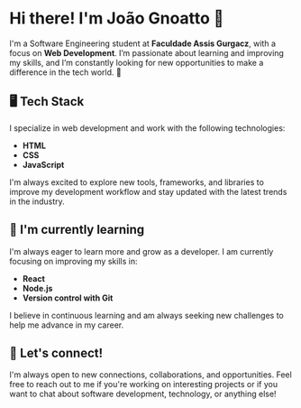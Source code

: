 # Hi there! I'm João Gnoatto 👋

I'm a Software Engineering student at **Faculdade Assis Gurgacz**, with a focus on **Web Development**. I’m passionate about learning and improving my skills, and I’m constantly looking for new opportunities to make a difference in the tech world. 🚀

## 🖥️ Tech Stack

I specialize in web development and work with the following technologies:

- **HTML**
- **CSS**
- **JavaScript**

I'm always excited to explore new tools, frameworks, and libraries to improve my development workflow and stay updated with the latest trends in the industry.

## 🌱 I'm currently learning

I'm always eager to learn more and grow as a developer. I am currently focusing on improving my skills in:

- **React**
- **Node.js**
- **Version control with Git**

I believe in continuous learning and am always seeking new challenges to help me advance in my career.

## 💬 Let's connect!

I'm always open to new connections, collaborations, and opportunities. Feel free to reach out to me if you're working on interesting projects or if you want to chat about software development, technology, or anything else!
